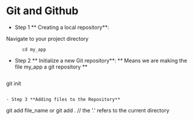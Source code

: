  # Git and Github


 - Step 1 ** Creating a local repository**:

 Navigate to your project directory
 ```
       cd my_app
```
- Step 2 ** Initialize a new Git repository**: ** Means we are making the file my_app a git repository **
    ```
git init
```

- Step 3 **Adding files to the Repository**

```
  git add file_name
    or
  git add .
   // the '.' refers to the current directory

```

